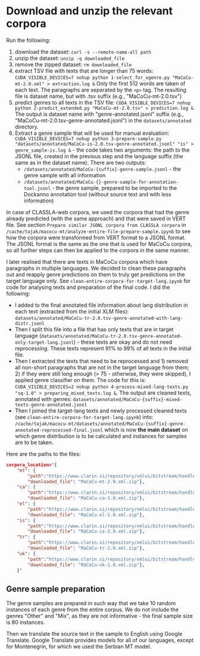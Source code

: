 # Download and unzip the relevant corpora

Run the following:
1. download the dataset: `curl -s --remote-name-all path`
2. unzip the dataset: `unzip -q downloaded_file`
3. remove the zipped dataset: `rm downloaded_file`
4. extract TSV file with texts that are longer than 75 words: `CUDA_VISIBLE_DEVICES=7 nohup python 1-select_for_xgenre.py "MaCoCu-mt-2.0.xml" > extraction.log &` Only the first 512 words are taken of each text. The paragraphs are separated by the `<p>` tag. The resulting file is dataset name, but with .tsv suffix (e.g., "MaCoCu-mt-2.0.tsv")
5. predict genres to all texts in the TSV file: `CUDA_VISIBLE_DEVICES=7 nohup python 2-predict_extended.py "MaCoCu-mt-2.0.tsv" > prediction.log &` The output is dataset name with "genre-annotated.jsonl" suffix (e.g., "MaCoCu-mt-2.0.tsv-genre-annotated.jsonl") in the `datasets/annotated` directory.
6. Extract a genre sample that will be used for manual evaluation: `CUDA_VISIBLE_DEVICES=7 nohup python 3-prepare-sample.py "datasets/annotated/MaCoCu-is-2.0.tsv-genre-annotated.jsonl" "is" > genre_sample-is.log &` - the code takes two arguments: the path to the JSONL file, created in the previous step and the language suffix (the same as in the dataset name). There are two outputs:
    - `/datasets/annotated/MaCoCu-{suffix}-genre-sample.jsonl` - the genre sample with all information
    - `/datasets/annotated/MaCoCu-{}-genre-sample-for-annotation-tool.jsonl` - the genre sample, prepared to be imported to the Dockanno annotation tool (without source text and with less information)

In case of CLASSLA-web corpora, we used the corpora that had the genre already predicted (with the same approach) and that were saved in VERT file. See section `Prepare similar JSONL corpora from CLASSLA corpora` in `/cache/tajak/macocu-mt/analyze-entire-file-prepare-sample.ipynb` to see how the corpora were transformed from VERT format to a JSONL format. The JSONL format is the same as the one that is used for MaCoCu corpora, so all further steps can then be applied to the corpora in the same manner.

I later realised that there are texts in MaCoCu corpora which have paragraphs in multiple languages. We decided to clean these paragraphs out and reapply genre predictions on them to truly get predictions on the target language only. See `clean-entire-corpora-for-target-lang.ipynb` for code for analysing texts and preparation of the final code. I did the following:
- I added to the final annotated file information about lang distribution in each text (extracted from the initial XLM files): `datasets/annotated/MaCoCu-tr-2.0.tsv-genre-annotated-with-lang-distr.jsonl`
- Then I split this file into a file that has only texts that are in target language (`datasets/annotated/MaCoCu-tr-2.0.tsv-genre-annotated-only-target-lang.jsonl`) - these texts are okay and do not need reprocessing. These texts represent 91% to 99% of all texts in the initial file.
- Then I extracted the texts that need to be reprocessed and 1) removed all non-short paragraphs that are not in the target language from them; 2) if they were still long enough (> 75 - otherwise, they were skipped), I applied genre classifier on them. The code for this is: `CUDA_VISIBLE_DEVICES=2 nohup python 4-process-mixed-lang-texts.py "sq-1.0" > preparing_mixed_texts.log &`. The output are cleaned texts, annotated with genres: `datasets/annotated/MaCoCu-{suffix}-mixed-texts-genre-annotated.jsonl`
- Then I joined the target-lang texts and newly processed cleaned texts (see `clean-entire-corpora-for-target-lang.ipynb`) into: `/cache/tajak/macocu-mt/datasets/annotated/MaCoCu-{suffix}-genre-annotated-reprocessed-final.jsonl` which is now **the main dataset** on which genre distribution is to be calculated and instances for samples are to be taken.

Here are the paths to the files:
```json
corpora_location='{
    "mt": {
        "path":"https://www.clarin.si/repository/xmlui/bitstream/handle/11356/1803/MaCoCu-mt-2.0.xml.zip",
        "downloaded_file": "MaCoCu-mt-2.0.xml.zip"},
    "ca": {
        "path":"https://www.clarin.si/repository/xmlui/bitstream/handle/11356/1837/MaCoCu-ca-1.0.xml.zip",
        "downloaded_file": "MaCoCu-ca-1.0.xml.zip"},
    "el": {
        "path":"https://www.clarin.si/repository/xmlui/bitstream/handle/11356/1839/MaCoCu-el-1.0.xml.zip",
        "downloaded_file": "MaCoCu-el-1.0.xml.zip"},
    "is": {
        "path":"https://www.clarin.si/repository/xmlui/bitstream/handle/11356/1805/MaCoCu-is-2.0.xml.zip",
        "downloaded_file": "MaCoCu-is-2.0.xml.zip"},
    "tr": {
        "path":"https://www.clarin.si/repository/xmlui/bitstream/handle/11356/1802/MaCoCu-tr-2.0.xml.zip",
        "downloaded_file": "MaCoCu-tr-2.0.xml.zip"},
    "uk": {
        "path":"https://www.clarin.si/repository/xmlui/bitstream/handle/11356/1838/MaCoCu-uk-1.0.xml.zip",
        "downloaded_file": "MaCoCu-uk-1.0.xml.zip"},
    }'
```

## Genre sample preparation

The genre samples are prepared in such way that we take 10 random instances of each genre from the entire corpus. We do not include the genres "Other" and "Mix", as they are not informative - the final sample size is 80 instances.

Then we translate the source text in the sample to English using Google Translate. Google Translate provides models for all of our languages, except for Montenegrin, for which we used the Serbian MT model.

